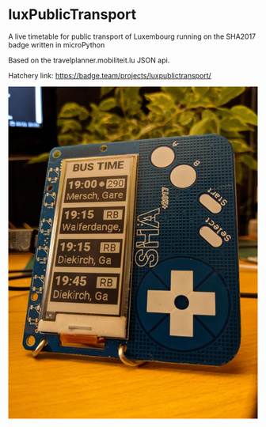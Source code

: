 # luxPublicTransport
A live timetable for public transport of Luxembourg running on the SHA2017 badge written in microPython

Based on the travelplanner.mobiliteit.lu JSON api.

Hatchery link: https://badge.team/projects/luxpublictransport/

![timetable](https://github.com/opeRaptor/luxPublicTransport/blob/master/images/timetable.jpg)